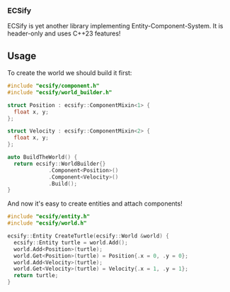 ### ECSify

ECSify is yet another library implementing Entity-Component-System. It is header-only and uses C++23 features!

## Usage
To create the world we should build it first:
```C++
#include "ecsify/component.h"
#include "ecsify/world_builder.h"

struct Position : ecsify::ComponentMixin<1> {
  float x, y;
};

struct Velocity : ecsify::ComponentMixin<2> {
  float x, y;
};

auto BuildTheWorld() {
  return ecsify::WorldBuilder{}
             .Component<Position>()
             .Component<Velocity>()
             .Build();
}
```

And now it's easy to create entities and attach components!
```C++
#include "ecsify/entity.h"
#include "ecsify/world.h"

ecsify::Entity CreateTurtle(ecsify::World &world) {
  ecsify::Entity turtle = world.Add();
  world.Add<Position>(turtle);
  world.Get<Position>(turtle) = Position{.x = 0, .y = 0};
  world.Add<Velocity>(turtle);
  world.Get<Velocity>(turtle) = Velocity{.x = 1, .y = 1};
  return turtle;
}
```
